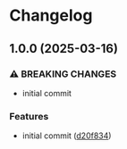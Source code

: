 # Changelog

## 1.0.0 (2025-03-16)


### ⚠ BREAKING CHANGES

* initial commit

### Features

* initial commit ([d20f834](https://github.com/compwright/shipstation-php/commit/d20f83492f4c49eb2de86588eb9681ad41c72dc3))
